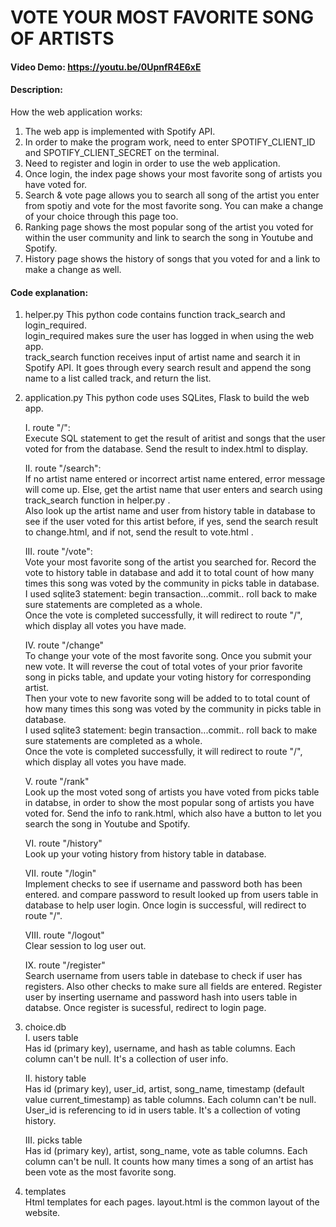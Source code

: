 # VOTE YOUR MOST FAVORITE SONG OF ARTISTS

#### Video Demo:  https://youtu.be/0UpnfR4E6xE

#### Description:
How the web application works:
1. The web app is implemented with Spotify API.
2. In order to make the program work, need to enter SPOTIFY_CLIENT_ID and SPOTIFY_CLIENT_SECRET on the terminal.
3. Need to register and login in order to use the web application.
4. Once login, the index page shows your most favorite song of artists you have voted for.
5. Search & vote page allows you to search all song of the artist you enter from spotiy and vote for the most favorite song. You can make a change of your choice through this page too.
6. Ranking page shows the most popular song of the artist you voted for within the user community and link to search the song in Youtube and Spotify.
7. History page shows the history of songs that you voted for and a link to make a change as well.


#### Code explanation:

1. helper.py
    This python code contains function track_search and login_required. <br />
    login_required makes sure the user has logged in when using the web app. <br />
    track_search function receives input of artist name and search it in Spotify API. It goes through every search result and append the song name to a list called track, and return the list.


2. application.py
    This python code uses SQLites, Flask to build the web app. <br />
    
    I. route "/":  <br />
        Execute SQL statement to get the result of aritist and songs that the user voted for from the database. Send the result to index.html to display. <br />
        
    II. route "/search": <br />
        If no artist name entered or incorrect artist name entered, error message will come up. Else, get the artist name that user enters and search using track_search function in helper.py .<br />
        Also look up the artist name and user from history table in database to see if the user voted for this artist before, if yes, send the search result to change.html, and if not, send the result to vote.html . <br />
        
    III. route "/vote":<br />
        Vote your most favorite song of the artist you searched for. Record the vote to history table in database and add it to total count of how many times this song was voted by the community in picks table in database. <br />
        I used sqlite3 statement: begin transaction...commit.. roll back to make sure statements are completed as a whole. <br />
        Once the vote is completed successfully, it will redirect to route "/", which display all votes you have made. <br />
        
    IV. route "/change" <br />
        To change your vote of the most favorite song. Once you submit your new vote. It will reverse the cout of total votes of your prior favorite song in picks table, and update your voting history for corresponding artist. <br />
        Then your vote to new favorite song will be added to to total count of how many times this song was voted by the community in picks table in database. <br />
        I used sqlite3 statement: begin transaction...commit.. roll back to make sure statements are completed as a whole. <br />
        Once the vote is completed successfully, it will redirect to route "/", which display all votes you have made. <br />
        
    V. route "/rank" <br />
        Look up the most voted song of artists you have voted from picks table in databse, in order to show the most popular song of artists you have voted for. Send the info to rank.html, which also have a button to let you search the song in Youtube and Spotify. <br />
        
    VI. route "/history" <br />
        Look up your voting history from history table in database. <br />
        
    VII. route "/login" <br />
        Implement checks to see if username and password both has been entered. and compare password to result looked up from users table in database to help user login. Once login is successful, will redirect to route "/". <br />
        
    VIII. route "/logout" <br />
        Clear session to log user out. <br />
        
    IX. route "/register" <br />
        Search username from users table in datebase to check if user has registers. Also other checks to make sure all fields are entered. Register user by inserting username and password hash into users table in databse. Once register is sucessful, redirect to login page. <br />


3. choice.db <br />
    I. users table <br />
        Has id (primary key), username, and hash as table columns. Each column can't be null. It's a collection of user info. <br />
        
    II. history table <br />
        Has id (primary key), user_id, artist, song_name, timestamp (default value current_timestamp) as table columns. Each column can't be null. User_id is referencing to id in users table. It's a collection of voting history. <br />
        
    III. picks table <br />
        Has id (primary key), artist, song_name, vote as table columns. Each column can't be null. It counts how many times a song of an artist has been vote as the most favorite song. <br />


4. templates <br />
    Html templates for each pages. layout.html is the common layout of the website. <br />
